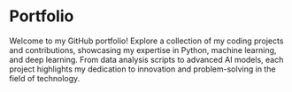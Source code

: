 # Portfolio
Welcome to my GitHub portfolio! Explore a collection of my coding projects and contributions, showcasing my expertise in Python, machine learning, and deep learning. From data analysis scripts to advanced AI models, each project highlights my dedication to innovation and problem-solving in the field of technology.
